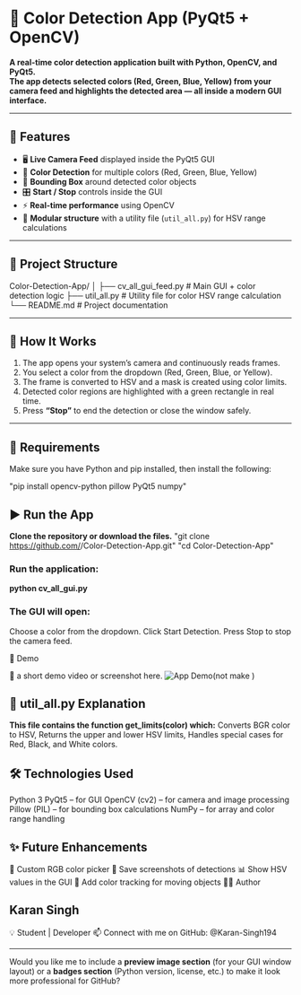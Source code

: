 # 🎨 Color Detection App (PyQt5 + OpenCV)

**A real-time color detection application built with Python, OpenCV, and PyQt5.  
The app detects selected colors (Red, Green, Blue, Yellow) from your camera feed and highlights the detected area — all inside a modern GUI interface.**

---

## 🚀 Features

- 🖥️ **Live Camera Feed** displayed inside the PyQt5 GUI  
- 🎯 **Color Detection** for multiple colors (Red, Green, Blue, Yellow)  
- 🔲 **Bounding Box** around detected color objects  
- 🎛️ **Start / Stop** controls inside the GUI  
- ⚡ **Real-time performance** using OpenCV  
- 🧩 **Modular structure** with a utility file (`util_all.py`) for HSV range calculations  

---

## 📂 Project Structure

Color-Detection-App/
│
├── cv_all_gui_feed.py   # Main GUI + color detection logic
├── util_all.py          # Utility file for color HSV range calculation
└── README.md            # Project documentation



---

## 🧠 How It Works

1. The app opens your system’s camera and continuously reads frames.  
2. You select a color from the dropdown (Red, Green, Blue, or Yellow).  
3. The frame is converted to HSV and a mask is created using color limits.  
4. Detected color regions are highlighted with a green rectangle in real time.  
5. Press **“Stop”** to end the detection or close the window safely.

---

## 🧰 Requirements

Make sure you have Python and pip installed, then install the following:

"pip install opencv-python pillow PyQt5 numpy"


## ▶️ Run the App
**Clone the repository or download the files.**
"git clone https://github.com/<your-username>/Color-Detection-App.git"
"cd Color-Detection-App"

### Run the application:
**python cv_all_gui.py**


### The GUI will open:
Choose a color from the dropdown.
Click Start Detection.
Press Stop to stop the camera feed.


📸 Demo

🧠 a short demo video or screenshot here.
![App Demo](demo.gif)(not make )


## 🧩 util_all.py Explanation

**This file contains the function get_limits(color) which:**
Converts BGR color to HSV,
Returns the upper and lower HSV limits,
Handles special cases for Red, Black, and White colors.


## 🛠️ Technologies Used

Python 3
PyQt5 – for GUI
OpenCV (cv2) – for camera and image processing
Pillow (PIL) – for bounding box calculations
NumPy – for array and color range handling

## ✨ Future Enhancements

🎨 Custom RGB color picker
📁 Save screenshots of detections
📊 Show HSV values in the GUI
🧠 Add color tracking for moving objects
👨‍💻 Author

## Karan Singh
💡 Student | Developer 
📫 Connect with me on GitHub: @Karan-Singh194

---

Would you like me to include a **preview image section** (for your GUI window layout) or a **badges section** (Python version, license, etc.) to make it look more professional for GitHub?


